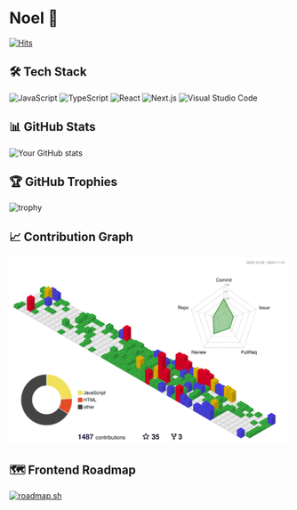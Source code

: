 # Noel 👋

[![Hits](https://hits.seeyoufarm.com/api/count/incr/badge.svg?url=https%3A%2F%2Fgithub.com%2Foinochoe&count_bg=%2379C83D&title_bg=%23555555&icon=&icon_color=%23E7E7E7&title=HITS&edge_flat=true)](https://hits.seeyoufarm.com)

## 🛠 Tech Stack
![JavaScript](https://img.shields.io/badge/JavaScript-F7DF1E?style=for-the-badge&logo=javascript&logoColor=black)
![TypeScript](https://img.shields.io/badge/TypeScript-007ACC?style=for-the-badge&logo=typescript&logoColor=white)
![React](https://img.shields.io/badge/React-20232A?style=for-the-badge&logo=react&logoColor=61DAFB)
![Next.js](https://img.shields.io/badge/Next.js-000000?style=for-the-badge&logo=next.js&logoColor=white)
![Visual Studio Code](https://img.shields.io/badge/Visual%20Studio%20Code-007ACC.svg?&style=for-the-badge&logo=Visual%20Studio%20Code&logoColor=white)

## 📊 GitHub Stats
![Your GitHub stats](https://github-readme-stats.vercel.app/api?username=oinochoe&show_icons=true&theme=radical)
<!-- #![Top Langs](https://github-readme-stats.vercel.app/api/top-languages/?username=oinochoe&layout=compact&theme=radical)-->

## 🏆 GitHub Trophies
![trophy](https://github-profile-trophy.vercel.app/?username=oinochoe&theme=nord)

## 📈 Contribution Graph
![](./profile-3d-contrib/profile-gitblock.svg)

## 🗺 Frontend Roadmap
[![roadmap.sh](https://roadmap.sh/card/wide/650a4940d5295d7a81272b2d?variant=dark&roadmaps=frontend)](https://roadmap.sh)
<!--
## 🤝 Connect with me
[![LinkedIn](https://img.shields.io/badge/LinkedIn-0077B5?style=for-the-badge&logo=linkedin&logoColor=white)](your-linkedin-url)
[![Gmail](https://img.shields.io/badge/Gmail-D14836?style=for-the-badge&logo=gmail&logoColor=white)](mailto:your-email@gmail.com)
[![Blog](https://img.shields.io/badge/Blog-000000?style=for-the-badge&logo=blogger&logoColor=white)](your-blog-url)

## 🌟 Featured Projects
[![Readme Card](https://github-readme-stats.vercel.app/api/pin/?username=oinochoe&repo=your-repo-name)](https://github.com/oinochoe/your-repo-name)

## 📚 Latest Blog Posts
<!-- BLOG-POST-LIST:START -->
<!-- BLOG-POST-LIST:END -->

<!--<p align="center">
  <img src="https://komarev.com/ghpvc/?username=oinochoe&color=blueviolet" alt="Profile views"/>
</p>-->
